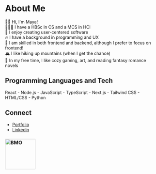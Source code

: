 # About Me
👋🏼 Hi, I'm Maya! <br />
👩🏻‍💻 I have a HBSc in CS and a MCS in HCI <br />
💬 I enjoy creating user-centered software <br />
🔥 I have a background in programming and UX <br />
🎨 I am skilled in both frontend and backend, although I prefer to focus on frontend! <br />
🏔️ I like hiking up mountains (when I get the chance) <br />
🩷 In my free time, I like cozy gaming, art, and reading fantasy romance novels

## Programming Languages and Tech
React - Node.js - JavaScript - TypeScript - Next.js - Tailwind CSS - HTML/CSS - Python

## Connect
- [Portfolio](https://mayasarena.dev) <br />
- [Linkedin](https://www.linkedin.com/in/mayasmurad/) <br/>

### <img src="https://media.giphy.com/media/v1.Y2lkPTc5MGI3NjExdG4wZnlvbG1sMXE2YjdvdTB4cTcxYTZ0bHhvZ3VjcGl4b2tueGUyNCZlcD12MV9pbnRlcm5hbF9naWZfYnlfaWQmY3Q9cw/ll6EmgFFqjOR4FIck2/giphy.gif" alt="BMO" width="100" height="100">

